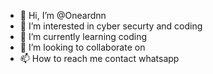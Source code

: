 - 👋 Hi, I’m @Oneardnn
- 👀 I’m interested in cyber securty and coding
- 🌱 I’m currently learning coding
- 💞️ I’m looking to collaborate on 
- 📫 How to reach me contact whatsapp

<!---
Oneardnn/Oneardnn is a ✨ special ✨ repository because its `README.md` (this file) appears on your GitHub profile.
You can click the Preview link to take a look at your changes.
--->
